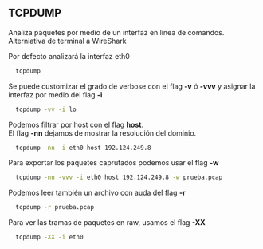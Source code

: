## TCPDUMP
Analiza paquetes por medio de un interfaz en línea de comandos. Alterniativa de terminal a WireShark

Por defecto analizará la interfaz eth0

```sh
  tcpdump
```  

Se puede customizar el grado de verbose con el flag **-v** ó **-vvv** y asignar la interfaz por medio del flag **-i**

```sh
  tcpdump -vv -i lo
```

Podemos filtrar por host con el flag **host**.  
El flag **-nn** dejamos de mostrar la resolución del dominio.
```sh
  tcpdump -nn -i eth0 host 192.124.249.8
```
Para exportar los paquetes caprutados podemos usar el flag **-w**

```sh
  tcpdump -nn -vvv -i eth0 host 192.124.249.8 -w prueba.pcap
```

Podemos leer también un archivo con auda del flag **-r**
```sh
  tcpdump -r prueba.pcap
```
Para ver las tramas de paquetes en raw, usamos el flag **-XX**
```sh
  tcpdump -XX -i eth0
```
